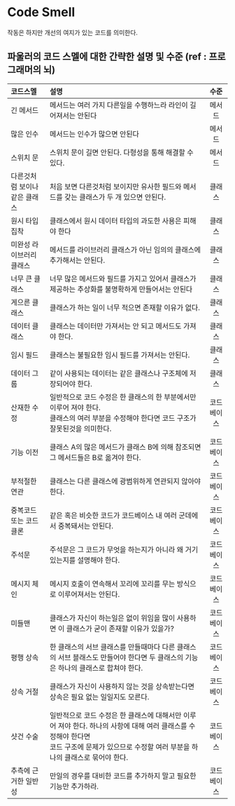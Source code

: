 # Code Smell  
작동은 하지만 개선의 여지가 있는 코드를 의미한다.   

## 파울러의 코드 스멜에 대한 간략한 설명 및 수준 (ref : 프로그래머의 뇌)  
  
|코드스멜|설명|수준|
|:---|:---|:-----:|
|긴 메서드 | 메서드는 여러 가지 다른일을 수행하느라 라인이 길어져서는 안된다 | 메서드|
|많은 인수| 메서드는 인수가 많으면 안된다 | 메서드|
|스위치 문| 스위치 문이 길면 안된다. 다형성을 통해 해결할 수 있다.| 메서드|
|다른것처럼 보이나 </br>같은 클래스| 처음 보면 다른것처럼 보이지만 유사한 필드와 메서드를 갖는 클래스가 두 개 있으면 안된다.| 클래스|
|원시 타입 집착| 클래스에서 원시 데이터 타입의 과도한 사용은 피해야 한다|클래스|
|미완성 라이브러리 클래스| 메서드를 라이브러리 클래스가 아닌 임의의 클래스에 추가해서는 안된다. | 클래스|
|너무 큰 클래스| 너무 많은 메서드와 필드를 가지고 있어서 클래스가 제공하는 추상화를 불명확하게 만들어서는 안된다|클래스|
|게으른 클래스| 클래스가 하는 일이 너무 적으면 존재할 이유가 없다.| 클래스|
|데이터 클래스| 클래스는 데이터만 가져서는 안 되고 메서드도 가져야 한다.| 클래스|
|임시 필드 | 클래스는 불필요한 임시 필드를 가져서는 안된다.| 클래스|
|데이터 그룹|같이 사용되는 데이터는 같은 클래스나 구조체에 저장되어야 한다.| 클래스|
|산재한 수정| 일반적으로 코드 수정은 한 클래스의 한 부분에서만 이루어 져야 한다. </br> 클래스의 여러 부분을 수정해야 한다면 코드 구조가 잘못된것을 의미한다.|코드베이스|
|기능 이전 | 클래스 A의 많은 메서드가 클래스 B에 의해 참조되면 그 메서드들은 B로 옮겨야 한다. | 코드베이스|
|부적절한 연관| 클래스는 다른 클래스에 광범위하게 연관되지 않아야 한다.|코드베이스|
|중복코드 또는  코드 클론| 같은 혹은 비슷한 코드가 코드베이스 내 여러 군데에서 중복돼서는 안된다.|코드베이스|
|주석문| 주석문은 그 코드가 무엇을 하는지가 아니라 왜 거기 있는지를 설명해야 한다.|코드베이스|
|메시지 체인| 메시지 호출이 연속해서 꼬리에 꼬리를 무는 방식으로 이루어져서는 안된다.|코드베이스|
|미들맨| 클래스가 자신이 하는일은 없이 위임을 많이 사용하면 이 클래스가 굳이 존재할 이유가 있을가?|코드베이스|
|평행 상속 | 한 클래스의 서브 클래스를 만들때마다 다른 클래스의 서브 블래스도 만들어야 한다면 두 클래스의 기능은 하나의 클래스로 합쳐야 한다.|코드베이스|
|상속 거절|클래스가 자신이 사용하지 않는 것을 상속받는다면 상속은 필요 없는 일일지도 모른다.|코드베이스|
|샷건 수술| 일반적으로 코드 수정은 한 클래스에 대해서만 이루어 져야 한다. 하나의 사항에 대해 여러 클래스를 수정해야 한다면 </br>코드 구조에 문제가 있으므로 수정할 여러 부분을 하나의 클래스로 묶어야 한다. |코드베이스|
|추측에 근거한 일반성| 만일의 경우를 대비한 코드를 추가하지 말고 필요한 기능만 추가하라.|코드베이스|





